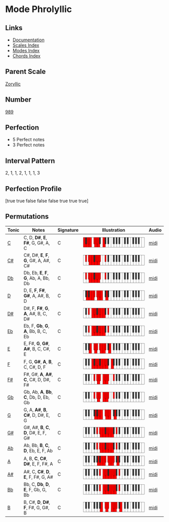 # Mode Phrolyllic

## Links

- [Documentation](index.md)
- [Scales Index](Scales.md)
- [Modes Index](Modes.md)
- [Chords Index](Chords.md)

## Parent Scale

[Zoryllic](ScaleZoryllic.md)

## Number

[989](https://ianring.com/musictheory/scales/989)

## Perfection

- 5 Perfect notes
- 3 Perfect notes

## Interval Pattern

2, 1, 1, 2, 1, 1, 1, 3

## Perfection Profile

[true true false false false true true true]

## Permutations

| Tonic | Notes | Signature | Illustration | Audio |
|-------|-------|-----------|--------------|-------|
| [C](ModeCNaturalPhrolyllic.md) | C, D, **D#**, **E**, **F#**, G, G#, A, C | C | ![CNaturalPhrolyllic](ModeCNaturalPhrolyllic.png) | [midi](https://github.com/edipermadi/music/blob/main/docs/ModeCNaturalPhrolyllic.mid?raw=true) |
| [C#](ModeCSharpPhrolyllic.md) | C#, D#, **E**, **F**, **G**, G#, A, A#, C# | C | ![CSharpPhrolyllic](ModeCSharpPhrolyllic.png) | [midi](https://github.com/edipermadi/music/blob/main/docs/ModeCSharpPhrolyllic.mid?raw=true) |
| [Db](ModeDFlatPhrolyllic.md) | Db, Eb, **E**, **F**, **G**, Ab, A, Bb, Db | C | ![DFlatPhrolyllic](ModeDFlatPhrolyllic.png) | [midi](https://github.com/edipermadi/music/blob/main/docs/ModeDFlatPhrolyllic.mid?raw=true) |
| [D](ModeDNaturalPhrolyllic.md) | D, E, **F**, **F#**, **G#**, A, A#, B, D | C | ![DNaturalPhrolyllic](ModeDNaturalPhrolyllic.png) | [midi](https://github.com/edipermadi/music/blob/main/docs/ModeDNaturalPhrolyllic.mid?raw=true) |
| [D#](ModeDSharpPhrolyllic.md) | D#, F, **F#**, **G**, **A**, A#, B, C, D# | C | ![DSharpPhrolyllic](ModeDSharpPhrolyllic.png) | [midi](https://github.com/edipermadi/music/blob/main/docs/ModeDSharpPhrolyllic.mid?raw=true) |
| [Eb](ModeEFlatPhrolyllic.md) | Eb, F, **Gb**, **G**, **A**, Bb, B, C, Eb | C | ![EFlatPhrolyllic](ModeEFlatPhrolyllic.png) | [midi](https://github.com/edipermadi/music/blob/main/docs/ModeEFlatPhrolyllic.mid?raw=true) |
| [E](ModeENaturalPhrolyllic.md) | E, F#, **G**, **G#**, **A#**, B, C, C#, E | C | ![ENaturalPhrolyllic](ModeENaturalPhrolyllic.png) | [midi](https://github.com/edipermadi/music/blob/main/docs/ModeENaturalPhrolyllic.mid?raw=true) |
| [F](ModeFNaturalPhrolyllic.md) | F, G, **G#**, **A**, **B**, C, C#, D, F | C | ![FNaturalPhrolyllic](ModeFNaturalPhrolyllic.png) | [midi](https://github.com/edipermadi/music/blob/main/docs/ModeFNaturalPhrolyllic.mid?raw=true) |
| [F#](ModeFSharpPhrolyllic.md) | F#, G#, **A**, **A#**, **C**, C#, D, D#, F# | C | ![FSharpPhrolyllic](ModeFSharpPhrolyllic.png) | [midi](https://github.com/edipermadi/music/blob/main/docs/ModeFSharpPhrolyllic.mid?raw=true) |
| [Gb](ModeGFlatPhrolyllic.md) | Gb, Ab, **A**, **Bb**, **C**, Db, D, Eb, Gb | C | ![GFlatPhrolyllic](ModeGFlatPhrolyllic.png) | [midi](https://github.com/edipermadi/music/blob/main/docs/ModeGFlatPhrolyllic.mid?raw=true) |
| [G](ModeGNaturalPhrolyllic.md) | G, A, **A#**, **B**, **C#**, D, D#, E, G | C | ![GNaturalPhrolyllic](ModeGNaturalPhrolyllic.png) | [midi](https://github.com/edipermadi/music/blob/main/docs/ModeGNaturalPhrolyllic.mid?raw=true) |
| [G#](ModeGSharpPhrolyllic.md) | G#, A#, **B**, **C**, **D**, D#, E, F, G# | C | ![GSharpPhrolyllic](ModeGSharpPhrolyllic.png) | [midi](https://github.com/edipermadi/music/blob/main/docs/ModeGSharpPhrolyllic.mid?raw=true) |
| [Ab](ModeAFlatPhrolyllic.md) | Ab, Bb, **B**, **C**, **D**, Eb, E, F, Ab | C | ![AFlatPhrolyllic](ModeAFlatPhrolyllic.png) | [midi](https://github.com/edipermadi/music/blob/main/docs/ModeAFlatPhrolyllic.mid?raw=true) |
| [A](ModeANaturalPhrolyllic.md) | A, B, **C**, **C#**, **D#**, E, F, F#, A | C | ![ANaturalPhrolyllic](ModeANaturalPhrolyllic.png) | [midi](https://github.com/edipermadi/music/blob/main/docs/ModeANaturalPhrolyllic.mid?raw=true) |
| [A#](ModeASharpPhrolyllic.md) | A#, C, **C#**, **D**, **E**, F, F#, G, A# | C | ![ASharpPhrolyllic](ModeASharpPhrolyllic.png) | [midi](https://github.com/edipermadi/music/blob/main/docs/ModeASharpPhrolyllic.mid?raw=true) |
| [Bb](ModeBFlatPhrolyllic.md) | Bb, C, **Db**, **D**, **E**, F, Gb, G, Bb | C | ![BFlatPhrolyllic](ModeBFlatPhrolyllic.png) | [midi](https://github.com/edipermadi/music/blob/main/docs/ModeBFlatPhrolyllic.mid?raw=true) |
| [B](ModeBNaturalPhrolyllic.md) | B, C#, **D**, **D#**, **F**, F#, G, G#, B | C | ![BNaturalPhrolyllic](ModeBNaturalPhrolyllic.png) | [midi](https://github.com/edipermadi/music/blob/main/docs/ModeBNaturalPhrolyllic.mid?raw=true) |
